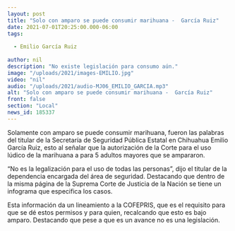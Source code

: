 ```yaml
---
layout: post
title: "Solo con amparo se puede consumir marihuana -  García Ruiz"
date: 2021-07-01T20:25:00.000-06:00
tags:
  
  - Emilio García Ruiz
  
author: nil
description: "No existe legislación para consumo aún."
image: "/uploads/2021/images-EMILIO.jpg"
video: "nil"
audio: "/uploads/2021/audio-MJ06_EMILIO_GARCIA.mp3"
alt: "Solo con amparo se puede consumir marihuana -  García Ruiz"
front: false
section: "Local"
news_id: 185337
---
```


Solamente con amparo se puede consumir marihuana, fueron las palabras del titular de la Secretaría de Seguridad Pública Estatal en Chihuahua Emilio García Ruiz, esto al señalar que la autorización de la Corte para el uso lúdico de la marihuana a para 5 adultos mayores que se ampararon.

“No es la legalización para el uso de todas las personas”, dijo el titular de la dependencia encargada del área de seguridad. Destacando que dentro de la misma página de la Suprema Corte de Justicia de la Nación se tiene un infograma que especifica los casos.

Esta información da un lineamiento a la COFEPRIS, que es el requisito para que se dé estos permisos y para quien, recalcando que esto es bajo amparo. Destacando que pese a que es un avance no es una legislación.

